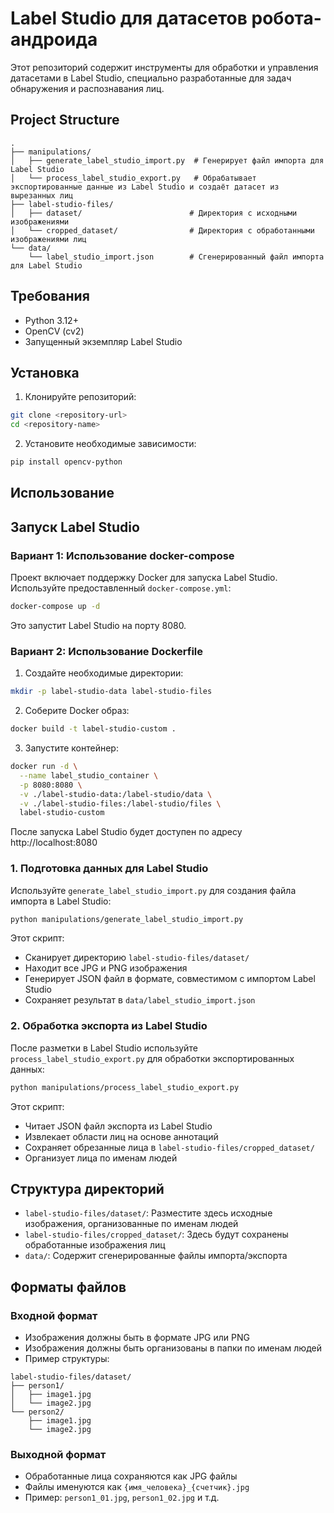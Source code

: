 # Label Studio для датасетов робота-андроида

Этот репозиторий содержит инструменты для обработки и управления датасетами в Label Studio, специально разработанные для задач обнаружения и распознавания лиц.

## Project Structure

```
.
├── manipulations/
│   ├── generate_label_studio_import.py  # Генерирует файл импорта для Label Studio
│   └── process_label_studio_export.py   # Обрабатывает экспортированные данные из Label Studio и создаёт датасет из вырезанных лиц
├── label-studio-files/
│   ├── dataset/                        # Директория с исходными изображениями
│   └── cropped_dataset/                # Директория с обработанными изображениями лиц
└── data/
    └── label_studio_import.json        # Сгенерированный файл импорта для Label Studio
```

## Требования

- Python 3.12+
- OpenCV (cv2)
- Запущенный экземпляр Label Studio

## Установка

1. Клонируйте репозиторий:
```bash
git clone <repository-url>
cd <repository-name>
```

2. Установите необходимые зависимости:
```bash
pip install opencv-python
```

## Использование


## Запуск Label Studio

### Вариант 1: Использование docker-compose

Проект включает поддержку Docker для запуска Label Studio. Используйте предоставленный `docker-compose.yml`:

```bash
docker-compose up -d
```

Это запустит Label Studio на порту 8080.

### Вариант 2: Использование Dockerfile

1. Создайте необходимые директории:
```bash
mkdir -p label-studio-data label-studio-files
```

2. Соберите Docker образ:
```bash
docker build -t label-studio-custom .
```

3. Запустите контейнер:
```bash
docker run -d \
  --name label_studio_container \
  -p 8080:8080 \
  -v ./label-studio-data:/label-studio/data \
  -v ./label-studio-files:/label-studio/files \
  label-studio-custom
```

После запуска Label Studio будет доступен по адресу http://localhost:8080

### 1. Подготовка данных для Label Studio

Используйте `generate_label_studio_import.py` для создания файла импорта в Label Studio:

```bash
python manipulations/generate_label_studio_import.py
```

Этот скрипт:
- Сканирует директорию `label-studio-files/dataset/`
- Находит все JPG и PNG изображения
- Генерирует JSON файл в формате, совместимом с импортом Label Studio
- Сохраняет результат в `data/label_studio_import.json`

### 2. Обработка экспорта из Label Studio

После разметки в Label Studio используйте `process_label_studio_export.py` для обработки экспортированных данных:

```bash
python manipulations/process_label_studio_export.py
```

Этот скрипт:
- Читает JSON файл экспорта из Label Studio
- Извлекает области лиц на основе аннотаций
- Сохраняет обрезанные лица в `label-studio-files/cropped_dataset/`
- Организует лица по именам людей

## Структура директорий

- `label-studio-files/dataset/`: Разместите здесь исходные изображения, организованные по именам людей
- `label-studio-files/cropped_dataset/`: Здесь будут сохранены обработанные изображения лиц
- `data/`: Содержит сгенерированные файлы импорта/экспорта

## Форматы файлов

### Входной формат
- Изображения должны быть в формате JPG или PNG
- Изображения должны быть организованы в папки по именам людей
- Пример структуры:
```
label-studio-files/dataset/
├── person1/
│   ├── image1.jpg
│   └── image2.jpg
└── person2/
    ├── image1.jpg
    └── image2.jpg
```

### Выходной формат
- Обработанные лица сохраняются как JPG файлы
- Файлы именуются как `{имя_человека}_{счетчик}.jpg`
- Пример: `person1_01.jpg`, `person1_02.jpg` и т.д.
